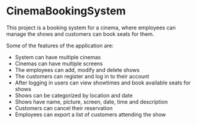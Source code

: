 # CinemaBookingSystem

This project is a booking system for a cinema, where employees can manage the shows and customers can book seats for them.

Some of the features of the application are:

* System can have multiple cinemas
* Cinemas can have multiple screens
* The employees can add, modify and delete shows 
* The customers can register and log in to their account 
* After logging in users can view showtimes and book available seats for shows
* Shows can be categorized by location and date
* Shows have name, picture, screen, date, time and description
* Customers can cancel their reservation
* Employees can export a list of customers attending the show
